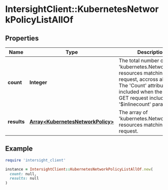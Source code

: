 # IntersightClient::KubernetesNetworkPolicyListAllOf

## Properties

| Name | Type | Description | Notes |
| ---- | ---- | ----------- | ----- |
| **count** | **Integer** | The total number of &#39;kubernetes.NetworkPolicy&#39; resources matching the request, accross all pages. The &#39;Count&#39; attribute is included when the HTTP GET request includes the &#39;$inlinecount&#39; parameter. | [optional] |
| **results** | [**Array&lt;KubernetesNetworkPolicy&gt;**](KubernetesNetworkPolicy.md) | The array of &#39;kubernetes.NetworkPolicy&#39; resources matching the request. | [optional] |

## Example

```ruby
require 'intersight_client'

instance = IntersightClient::KubernetesNetworkPolicyListAllOf.new(
  count: null,
  results: null
)
```

